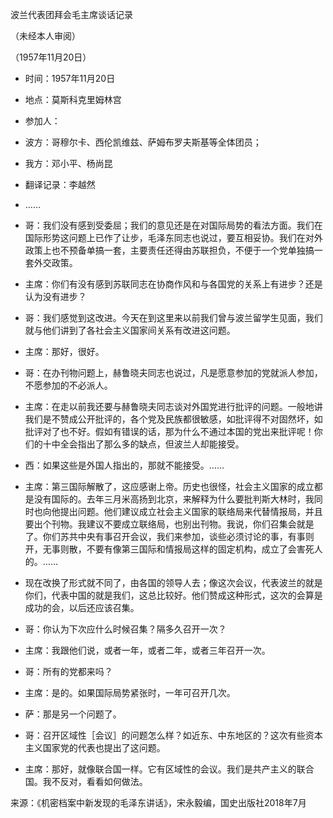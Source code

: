 波兰代表团拜会毛主席谈话记录

（未经本人审阅）

（1957年11月20日）



- 时间：1957年11月20日
- 地点：莫斯科克里姆林宫
- 参加人：
- 波方：哥穆尔卡、西伦凯维兹、萨姆布罗夫斯基等全体团员；
- 我方：邓小平、杨尚昆
- 翻译记录：李越然


- ……
- 哥：我们没有感到受委屈；我们的意见还是在对国际局势的看法方面。我们在国际形势这问题上已作了让步，毛泽东同志也说过，要互相妥协。我们在对外政策上也不预备单搞一套，主要责任还得由苏联担负，不便于一个党单独搞一套外交政策。
- 主席：你们有没有感到苏联同志在协商作风和与各国党的关系上有进步？还是认为没有进步？
- 哥：我们感觉到这改进。今天在到这里来以前我们曾与波兰留学生见面，我们就与他们讲到了各社会主义国家间关系有改进这问题。
- 主席：那好，很好。
- 哥：在办刊物问题上，赫鲁晓夫同志也说过，凡是愿意参加的党就派人参加，不愿参加的不必派人。
- 主席：在走以前我还要与赫鲁晓夫同志谈对外国党进行批评的问题。一般地讲我们是不赞成公开批评的，各个党及民族都很敏感，如批评得不对固然坏，如批评对了也不好。假如有错误的话，那为什么不通过本国的党出来批评呢！你们的十中全会指出了那么多的缺点，但波兰人却能接受。
- 西：如果这些是外国人指出的，那就不能接受。……
- 主席：第三国际解散了，这应感谢上帝。历史也很怪，社会主义国家的成立都是没有国际的。去年三月米高扬到北京，来解释为什么要批判斯大林时，我同时也向他提出问题。他们建议成立社会主义国家的联络局来代替情报局，并且要出个刊物。我建议不要成立联络局，也别出刊物。我说，你们召集会就是了。你们苏共中央有事召开会议，我们来参加，谈些必须讨论的事，有事则开，无事则散，不要有像第三国际和情报局这样的固定机构，成立了会害死人的。……
- 现在改换了形式就不同了，由各国的领导人去；像这次会议，代表波兰的就是你们，代表中国的就是我们，这总比较好。他们赞成这种形式，这次的会算是成功的会，以后还应该召集。
- 哥：你认为下次应什么时候召集？隔多久召开一次？
- 主席：我跟他们说，或者一年，或者二年，或者三年召开一次。
- 哥：所有的党都来吗？
- 主席：是的。如果国际局势紧张时，一年可召开几次。
- 萨：那是另一个问题了。
- 哥：召开区域性［会议］的问题怎么样？如近东、中东地区的？这次有些资本主义国家党的代表也提出了这问题。
- 主席：那好，就像联合国一样。它有区域性的会议。我们是共产主义的联合国。我不反对，看看如何做法。


来源：《机密档案中新发现的毛泽东讲话》，宋永毅编，国史出版社2018年7月

